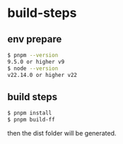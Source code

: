 # build-steps

## env prepare

``` bash
$ pnpm --version
9.5.0 or higher v9
$ node --version                                    
v22.14.0 or higher v22
```

## build steps

``` bash
$ pnpm install
$ pnpm build-ff
```

then the dist folder will be generated.
